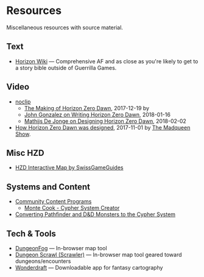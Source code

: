 # Resources

Miscellaneous resources with source material.

## Text

* [Horizon Wiki](https://horizon.fandom.com/wiki/Scrapper) — Comprehensive AF and as close as you're likely to get to a story bible outside of Guerrilla Games.

## Video

* [noclip](https://www.youtube.com/channel/UC0fDG3byEcMtbOqPMymDNbw)
  * [The Making of Horizon Zero Dawn](https://www.youtube.com/watch?v=h9tLcD1r-6w), 2017-12-19 by 
  * [John Gonzalez on Writing Horizon Zero Dawn](https://www.youtube.com/watch?v=a4P7uaaoRcM), 2018-01-16
  * [Mathijs De Jonge on Designing Horizon Zero Dawn](https://www.youtube.com/watch?v=51xnAYusKh0), 2018-02-02
* [How Horizon Zero Dawn was designed](https://www.youtube.com/watch?v=Us_S7aNyEMc), 2017-11-01 by [The Madqueen Show](https://www.youtube.com/channel/UC0G5rpOFcY6pOdtKsCE0p2A).

## Misc HZD

* [HZD Interactive Map by SwissGameGuides](https://swissgameguides.com/maps/horizon_zero_dawn/world/interactive_map.html)

## Systems and Content

* [Community Content Programs](https://support.drivethrurpg.com/hc/en-us/categories/201257283-Community-Content-Programs)
  * [Monte Cook - Cypher System Creator](https://support.drivethrurpg.com/hc/en-us/articles/208596786-Monte-Cook-Cypher-System-Creator)
* [Converting Pathfinder and D&D Monsters to the Cypher System](https://realmsofchirak.blogspot.com/2018/06/converting-pathfinder-and-d-monsters-to.html)

## Tech & Tools

* [DungeonFog](https://www.dungeonfog.com/) — In-browser map tool
* [Dungeon Scrawl (Scrawler)](https://dungeonscrawl.com/) — In-browser map tool geared toward dungeons/encounters
* [Wonderdraft](https://www.wonderdraft.net/) — Downloadable app for fantasy cartography
